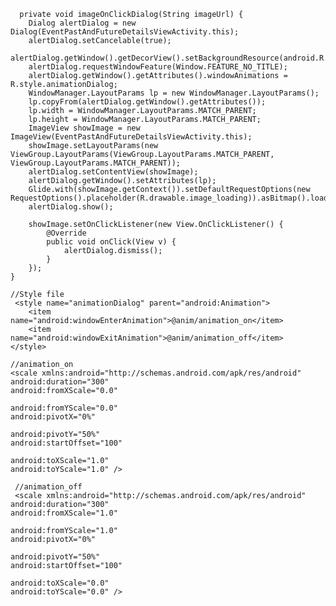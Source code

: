 

      private void imageOnClickDialog(String imageUrl) {
        Dialog alertDialog = new Dialog(EventPastAndFutureDetailsViewActivity.this);
        alertDialog.setCancelable(true);
        alertDialog.getWindow().getDecorView().setBackgroundResource(android.R.color.transparent);
        alertDialog.requestWindowFeature(Window.FEATURE_NO_TITLE);
        alertDialog.getWindow().getAttributes().windowAnimations = R.style.animationDialog;
        WindowManager.LayoutParams lp = new WindowManager.LayoutParams();
        lp.copyFrom(alertDialog.getWindow().getAttributes());
        lp.width = WindowManager.LayoutParams.MATCH_PARENT;
        lp.height = WindowManager.LayoutParams.MATCH_PARENT;
        ImageView showImage = new ImageView(EventPastAndFutureDetailsViewActivity.this);
        showImage.setLayoutParams(new ViewGroup.LayoutParams(ViewGroup.LayoutParams.MATCH_PARENT, ViewGroup.LayoutParams.MATCH_PARENT));
        alertDialog.setContentView(showImage);
        alertDialog.getWindow().setAttributes(lp);
        Glide.with(showImage.getContext()).setDefaultRequestOptions(new                   RequestOptions().placeholder(R.drawable.image_loading)).asBitmap().load(imageUrl).error(R.drawable.ic_training).into(showImage);
        alertDialog.show();
        
        showImage.setOnClickListener(new View.OnClickListener() {
            @Override
            public void onClick(View v) {
                alertDialog.dismiss();
            }
        });
    }
    
    //Style file
     <style name="animationDialog" parent="android:Animation">
        <item name="android:windowEnterAnimation">@anim/animation_on</item>
        <item name="android:windowExitAnimation">@anim/animation_off</item>
    </style>
    
    //animation_on
    <scale xmlns:android="http://schemas.android.com/apk/res/android"
    android:duration="300"
    android:fromXScale="0.0"

    android:fromYScale="0.0"
    android:pivotX="0%"

    android:pivotY="50%"
    android:startOffset="100"

    android:toXScale="1.0"
    android:toYScale="1.0" />
    
     //animation_off
     <scale xmlns:android="http://schemas.android.com/apk/res/android"
    android:duration="300"
    android:fromXScale="1.0"

    android:fromYScale="1.0"
    android:pivotX="0%"

    android:pivotY="50%"
    android:startOffset="100"

    android:toXScale="0.0"
    android:toYScale="0.0" />
    
    
